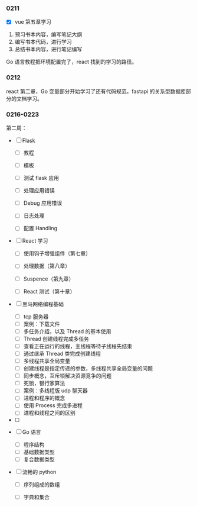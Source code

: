 ### 0211

- [x] vue 第五章学习
1. 预习书本内容，编写笔记大纲
2. 编写书本代码，进行学习
3. 总结书本内容，进行笔记编写

Go 语言教程把环境配置完了，react 找到的学习的路径。

### 0212

react 第二章，Go 变量部分开始学习了还有代码规范。fastapi 的关系型数据库部分的文档学习。

### 0216-0223

第二周：

- [ ] Flask 

	- [ ] 教程
	- [ ] 模板
	- [ ] 测试 flask 应用
	- [ ] 处理应用错误
	- [ ] Debug 应用错误
	- [ ] 日志处理
	- [ ] 配置 Handling 


- [ ] React 学习

	- [ ] 使用钩子增强组件（第七章）
	- [ ] 处理数据（第八章）
	- [ ] Suspence（第九章）
	- [ ] React 测试（第十章）


- [ ] 黑马网络编程基础

	- [ ] tcp 服务器
	- [ ] 案例：下载文件
	- [ ] 多任务介绍，以及 Thread 的基本使用
	- [ ] Thread 创建线程完成多任务
	- [ ] 查看正在运行的线程，主线程等待子线程先结束
	- [ ] 通过继承 Thread 类完成创建线程
	- [ ] 多线程共享全局变量
	- [ ] 创建线程是指定传递的参数，多线程共享全局变量的问题
	- [ ] 同步概念，互斥锁解决资源竞争的问题
	- [ ] 死锁，银行家算法
	- [ ] 案例：多线程版 udp 聊天器
	- [ ] 进程和程序的概念
	- [ ] 使用 Process 完成多进程
	- [ ] 进程和线程之间的区别

- [ ] 

- [ ] Go 语言

	- [ ] 程序结构
	- [ ] 基础数据类型
	- [ ] 复合数据类型

- [ ] 流畅的 python 

	- [ ] 序列组成的数组
	- [ ] 字典和集合


